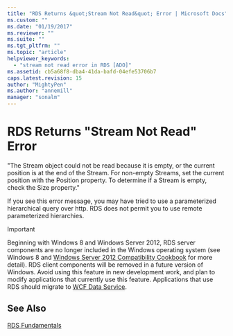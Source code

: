 ```yaml
---
title: "RDS Returns &quot;Stream Not Read&quot; Error | Microsoft Docs"
ms.custom: ""
ms.date: "01/19/2017"
ms.reviewer: ""
ms.suite: ""
ms.tgt_pltfrm: ""
ms.topic: "article"
helpviewer_keywords: 
  - "stream not read error in RDS [ADO]"
ms.assetid: cb5a68f8-dba4-41da-bafd-04efe53706b7
caps.latest.revision: 15
author: "MightyPen"
ms.author: "annemill"
manager: "sonalm"
---
```

# RDS Returns &quot;Stream Not Read&quot; Error
"The Stream object could not be read because it is empty, or the current position is at the end of the Stream. For non-empty Streams, set the current position with the Position property. To determine if a Stream is empty, check the Size property."  
  
 If you see this error message, you may have tried to use a parameterized hierarchical query over http. RDS does not permit you to use remote parameterized hierarchies.  
  
> [!IMPORTANT]
>  Beginning with Windows 8 and Windows Server 2012, RDS server components are no longer included in the Windows operating system (see Windows 8 and [Windows Server 2012 Compatibility Cookbook](https://www.microsoft.com/en-us/download/details.aspx?id=27416) for more detail). RDS client components will be removed in a future version of Windows. Avoid using this feature in new development work, and plan to modify applications that currently use this feature. Applications that use RDS should migrate to [WCF Data Service](http://go.microsoft.com/fwlink/?LinkId=199565).  
  
## See Also  
 [RDS Fundamentals](../../../ado/guide/remote-data-service/rds-fundamentals.md)


